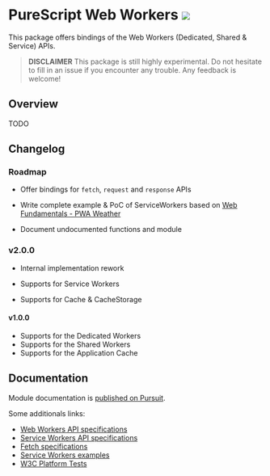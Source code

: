 PureScript Web Workers [![](https://img.shields.io/badge/doc-pursuit-60b5cc.svg)](http://pursuit.purescript.org/packages/purescript-workers) 
=====

This package offers bindings of the Web Workers (Dedicated, Shared & Service) APIs.

> **DISCLAIMER** This package is still highly experimental. Do not hesitate to fill in an issue
> if you encounter any trouble. Any feedback is welcome!

## Overview 

TODO

## Changelog

### Roadmap

- Offer bindings for `fetch`, `request` and `response` APIs

- Write complete example & PoC of ServiceWorkers based on [Web Fundamentals - PWA Weather](https://github.com/ArturKlajnerok/pwa-weather)

- Document undocumented functions and module

### v2.0.0

- Internal implementation rework

- Supports for Service Workers

- Supports for Cache & CacheStorage

#### v1.0.0

- Supports for the Dedicated Workers 
- Supports for the Shared Workers
- Supports for the Application Cache

## Documentation

Module documentation is [published on Pursuit](http://pursuit.purescript.org/packages/purescript-workers).

Some additionals links:

- [Web Workers API specifications](https://w3c.github.io/workers)
- [Service Workers API specifications](https://www.w3.org/TR/service-workers-1)
- [Fetch specifications](https://fetch.spec.whatwg.org)
- [Service Workers examples](https://serviceworke.rs/)
- [W3C Platform Tests](https://github.com/w3c/web-platform-tests)

